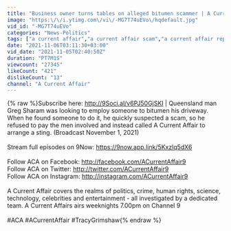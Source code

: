 ```yaml
---
title: "Business owner turns tables on alleged bitumen scammer | A Current Affair"
image: "https:\/\/i.ytimg.com\/vi\/-MG7T74uEVo\/hqdefault.jpg"
vid_id: "-MG7T74uEVo"
categories: "News-Politics"
tags: ["a current affair","a current affair scam","a current affair reporter"]
date: "2021-11-06T03:11:30+03:00"
vid_date: "2021-11-05T02:40:50Z"
duration: "PT7M1S"
viewcount: "27345"
likeCount: "421"
dislikeCount: "13"
channel: "A Current Affair"
---
```

{% raw %}Subscribe here: <a rel="nofollow" target="blank" href="http://9Soci.al/v6PJ50GjSKI">http://9Soci.al/v6PJ50GjSKI</a> | Queensland man Greg Sharam was looking to employ someone to bitumen his driveway. When he found someone to do it, he quickly suspected a scam, so he refused to pay the men involved and instead called A Current Affair to arrange a sting. (Broadcast November 1, 2021)<br /><br />Stream full episodes on 9Now: <a rel="nofollow" target="blank" href="https://9now.app.link/5Kxzlq5dX6">https://9now.app.link/5Kxzlq5dX6</a> <br /><br />Follow ACA on Facebook: <a rel="nofollow" target="blank" href="http://facebook.com/ACurrentAffair9">http://facebook.com/ACurrentAffair9</a><br />Follow ACA on Twitter: <a rel="nofollow" target="blank" href="http://twitter.com/ACurrentAffair9">http://twitter.com/ACurrentAffair9</a> <br />Follow ACA on Instagram: <a rel="nofollow" target="blank" href="http://instagram.com/ACurrentAffair9">http://instagram.com/ACurrentAffair9</a> <br /><br />A Current Affair covers the realms of politics, crime, human rights, science, technology, celebrities and entertainment - all investigated by a dedicated team. A Current Affairs airs weeknights 7.00pm on Channel 9<br /><br />#ACA #ACurrentAffair #TracyGrimshaw{% endraw %}
